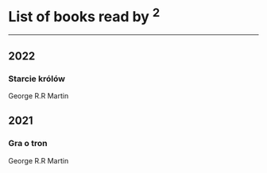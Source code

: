 # List of books read by [](https://plus.google.com/u/0/105846473445372565783/)<sup>2</sup>
---

## 2022

### Starcie królów
George R.R Martin



## 2021

### Gra o tron
George R.R Martin



